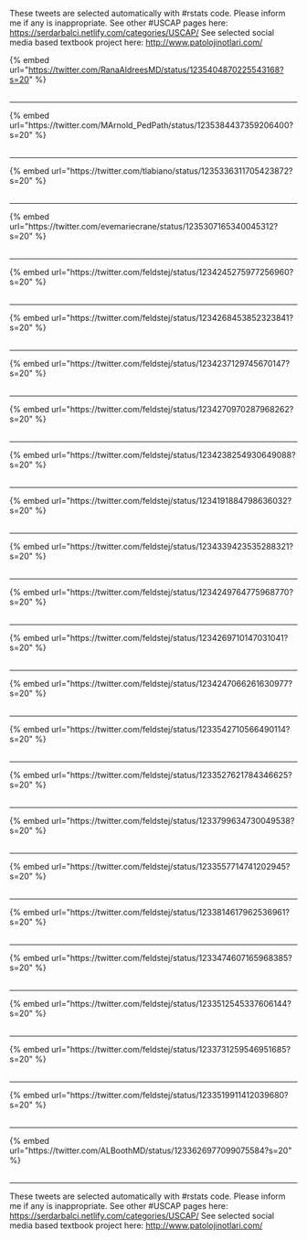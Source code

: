 

These tweets are selected automatically with #rstats code. Please inform me if any is inappropriate.
See other #USCAP pages here: https://serdarbalci.netlify.com/categories/USCAP/ 
See selected social media based textbook project here: http://www.patolojinotlari.com/

{% embed url="https://twitter.com/RanaAldreesMD/status/1235404870225543168?s=20" %}<br>
<br>
<hr>
{% embed url="https://twitter.com/MArnold_PedPath/status/1235384437359206400?s=20" %}<br>
<br>
<hr>
{% embed url="https://twitter.com/tlabiano/status/1235336311705423872?s=20" %}<br>
<br>
<hr>
{% embed url="https://twitter.com/evemariecrane/status/1235307165340045312?s=20" %}<br>
<br>
<hr>
{% embed url="https://twitter.com/feldstej/status/1234245275977256960?s=20" %}<br>
<br>
<hr>
{% embed url="https://twitter.com/feldstej/status/1234268453852323841?s=20" %}<br>
<br>
<hr>
{% embed url="https://twitter.com/feldstej/status/1234237129745670147?s=20" %}<br>
<br>
<hr>
{% embed url="https://twitter.com/feldstej/status/1234270970287968262?s=20" %}<br>
<br>
<hr>
{% embed url="https://twitter.com/feldstej/status/1234238254930649088?s=20" %}<br>
<br>
<hr>
{% embed url="https://twitter.com/feldstej/status/1234191884798636032?s=20" %}<br>
<br>
<hr>
{% embed url="https://twitter.com/feldstej/status/1234339423535288321?s=20" %}<br>
<br>
<hr>
{% embed url="https://twitter.com/feldstej/status/1234249764775968770?s=20" %}<br>
<br>
<hr>
{% embed url="https://twitter.com/feldstej/status/1234269710147031041?s=20" %}<br>
<br>
<hr>
{% embed url="https://twitter.com/feldstej/status/1234247066261630977?s=20" %}<br>
<br>
<hr>
{% embed url="https://twitter.com/feldstej/status/1233542710566490114?s=20" %}<br>
<br>
<hr>
{% embed url="https://twitter.com/feldstej/status/1233527621784346625?s=20" %}<br>
<br>
<hr>
{% embed url="https://twitter.com/feldstej/status/1233799634730049538?s=20" %}<br>
<br>
<hr>
{% embed url="https://twitter.com/feldstej/status/1233557714741202945?s=20" %}<br>
<br>
<hr>
{% embed url="https://twitter.com/feldstej/status/1233814617962536961?s=20" %}<br>
<br>
<hr>
{% embed url="https://twitter.com/feldstej/status/1233474607165968385?s=20" %}<br>
<br>
<hr>
{% embed url="https://twitter.com/feldstej/status/1233512545337606144?s=20" %}<br>
<br>
<hr>
{% embed url="https://twitter.com/feldstej/status/1233731259546951685?s=20" %}<br>
<br>
<hr>
{% embed url="https://twitter.com/feldstej/status/1233519911412039680?s=20" %}<br>
<br>
<hr>
{% embed url="https://twitter.com/ALBoothMD/status/1233626977099075584?s=20" %}<br>
<br>
<hr>


These tweets are selected automatically with #rstats code. Please inform me if any is inappropriate.
See other #USCAP pages here: https://serdarbalci.netlify.com/categories/USCAP/ 
See selected social media based textbook project here: http://www.patolojinotlari.com/
